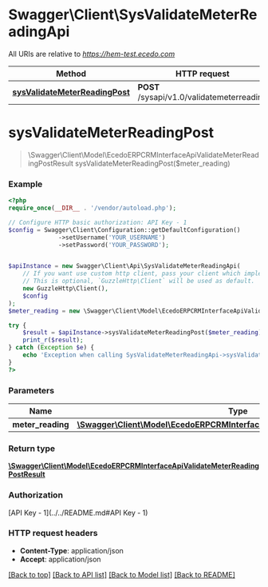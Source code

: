 # Swagger\Client\SysValidateMeterReadingApi

All URIs are relative to *https://hem-test.ecedo.com*

Method | HTTP request | Description
------------- | ------------- | -------------
[**sysValidateMeterReadingPost**](SysValidateMeterReadingApi.md#sysValidateMeterReadingPost) | **POST** /sysapi/v1.0/validatemeterreading | 


# **sysValidateMeterReadingPost**
> \Swagger\Client\Model\EcedoERPCRMInterfaceApiValidateMeterReadingPostResult sysValidateMeterReadingPost($meter_reading)



### Example
```php
<?php
require_once(__DIR__ . '/vendor/autoload.php');

// Configure HTTP basic authorization: API Key - 1
$config = Swagger\Client\Configuration::getDefaultConfiguration()
              ->setUsername('YOUR_USERNAME')
              ->setPassword('YOUR_PASSWORD');


$apiInstance = new Swagger\Client\Api\SysValidateMeterReadingApi(
    // If you want use custom http client, pass your client which implements `GuzzleHttp\ClientInterface`.
    // This is optional, `GuzzleHttp\Client` will be used as default.
    new GuzzleHttp\Client(),
    $config
);
$meter_reading = new \Swagger\Client\Model\EcedoERPCRMInterfaceApiValidateMeterReadingPostData(); // \Swagger\Client\Model\EcedoERPCRMInterfaceApiValidateMeterReadingPostData | 

try {
    $result = $apiInstance->sysValidateMeterReadingPost($meter_reading);
    print_r($result);
} catch (Exception $e) {
    echo 'Exception when calling SysValidateMeterReadingApi->sysValidateMeterReadingPost: ', $e->getMessage(), PHP_EOL;
}
?>
```

### Parameters

Name | Type | Description  | Notes
------------- | ------------- | ------------- | -------------
 **meter_reading** | [**\Swagger\Client\Model\EcedoERPCRMInterfaceApiValidateMeterReadingPostData**](../Model/EcedoERPCRMInterfaceApiValidateMeterReadingPostData.md)|  |

### Return type

[**\Swagger\Client\Model\EcedoERPCRMInterfaceApiValidateMeterReadingPostResult**](../Model/EcedoERPCRMInterfaceApiValidateMeterReadingPostResult.md)

### Authorization

[API Key - 1](../../README.md#API Key - 1)

### HTTP request headers

 - **Content-Type**: application/json
 - **Accept**: application/json

[[Back to top]](#) [[Back to API list]](../../README.md#documentation-for-api-endpoints) [[Back to Model list]](../../README.md#documentation-for-models) [[Back to README]](../../README.md)

